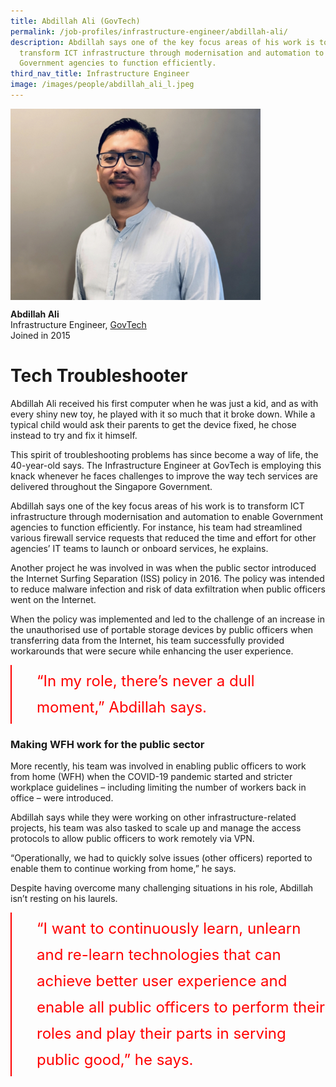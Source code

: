 ```yaml
---
title: Abdillah Ali (GovTech)
permalink: /job-profiles/infrastructure-engineer/abdillah-ali/
description: Abdillah says one of the key focus areas of his work is to
  transform ICT infrastructure through modernisation and automation to enable
  Government agencies to function efficiently.
third_nav_title: Infrastructure Engineer
image: /images/people/abdillah_ali_l.jpeg
---
```

<img src="/images/People/abdillah_ali_l.jpeg" alt="Abdillah Ali" style="width:400px;" align="left">
<br clear="left">

**Abdillah Ali**<br>
Infrastructure Engineer, [GovTech](https://www.tech.gov.sg/)<br>
Joined in 2015

# Tech Troubleshooter

Abdillah Ali received his first computer when he was just a kid, and as with every shiny new toy, he played with it so much that it broke down. While a typical child would ask their parents to get the device fixed, he chose instead to try and fix it himself. 

This spirit of troubleshooting problems has since become a way of life, the 40-year-old says. The Infrastructure Engineer at GovTech is employing this knack whenever he faces challenges to improve the way tech services are delivered throughout the Singapore Government.  

Abdillah says one of the key focus areas of his work is to transform ICT infrastructure through modernisation and automation to enable Government agencies to function efficiently. For instance, his team had streamlined various firewall service requests that reduced the time and effort for other agencies’ IT teams to launch or onboard services, he explains. 

Another project he was involved in was when the public sector introduced the Internet Surfing Separation (ISS) policy in 2016. The policy was intended to reduce malware infection and risk of data exfiltration when public officers went on the Internet. 

When the policy was implemented and led to the challenge of an increase in the unauthorised use of portable storage devices by public officers when transferring data from the Internet, his team successfully provided workarounds that were secure while enhancing the user experience.

<div style="font-size:24px; font-weight: 400; line-height: 1.75; color: #FF0000; padding: 5px 0px 5px 40px; margin-left: 0; border-left: 2px solid red">“In my role, there’s never a dull moment,” Abdillah says.</div> 

### Making WFH work for the public sector

More recently, his team was involved in enabling public officers to work from home (WFH) when the COVID-19 pandemic started and stricter workplace guidelines – including limiting the number of workers back in office – were introduced. 

Abdillah says while they were working on other infrastructure-related projects, his team was also tasked to scale up and manage the access protocols to allow public officers to work remotely via VPN. 

“Operationally, we had to quickly solve issues (other officers) reported to enable them to continue working from home,” he says. 

Despite having overcome many challenging situations in his role, Abdillah isn’t resting on his laurels.

<div style="font-size:24px; font-weight: 400; line-height: 1.75; color: #FF0000; padding: 5px 0px 5px 40px; margin-left: 0; border-left: 2px solid red">“I want to continuously learn, unlearn and re-learn technologies that can achieve better user experience and enable all public officers to perform their roles and play their parts in serving public good,” he says.</div>